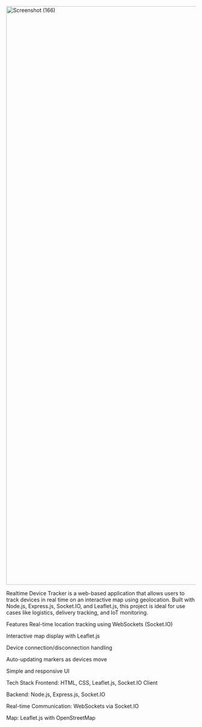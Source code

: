 <img width="2880" height="1533" alt="Screenshot (166)" src="https://github.com/user-attachments/assets/36ed335f-b67f-45ae-9b8a-40f8de2ca7f9" />

Realtime Device Tracker is a web-based application that allows users to track devices in real time on an interactive map using geolocation. Built with Node.js, Express.js, Socket.IO, and Leaflet.js, this project is ideal for use cases like logistics, delivery tracking, and IoT monitoring.

Features
Real-time location tracking using WebSockets (Socket.IO)

Interactive map display with Leaflet.js

Device connection/disconnection handling

Auto-updating markers as devices move

Simple and responsive UI

Tech Stack
Frontend: HTML, CSS, Leaflet.js, Socket.IO Client

Backend: Node.js, Express.js, Socket.IO

Real-time Communication: WebSockets via Socket.IO

Map: Leaflet.js with OpenStreetMap

